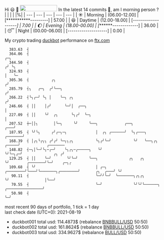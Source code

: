 Hi :smiley: :wave: <img src="https://jojoee.jojoee.com/api/utcnow" width="120" height="20">
In the latest 14 commits :bug:, am I morning person ? 
| | | | |%|
| --- | --- | --- | --- | --- |
| :sunny: | Morning | (06.00-12.00] | [***********---------] | 57.00 |
| :satisfied: | Daytime | (12.00-18.00] | [*-------------------] | 7.00 |
| :moon: | Evening | (18.00-00.00] | [*******-------------] | 36.00 |
| :sleeping: | Night | (00.00-06.00] | [--------------------] | 0.00 |

My crypto trading [duckbot](https://github.com/jojoee/duckbot) performance on [ftx.com](https://ftx.com/#a=13144711)
```
  383.63  ┤
  364.06  ┤                                                                                    ╭─╮
  344.50  ┤                                                                                   ╭╯ ╰╮
  324.93  ┤                                                                                   │   ╰─
  305.36  ┤          ╭╮                                                                      ╭╯
  285.79  ┤╮   ╭─╮  ╭╯╰──╮                                                                  ╭╯
  266.22  ┤╰╮╭─╯ ╰╮ │    ╰─╮ ╭╮                                                            ╭╯
  246.66  ┤ ││    │╭╯      ╰─╯│  ╭──╮                                                      │
  227.09  ┤ ││    ╰╯  ╭╮      ╰╮╭╯  ╰─╮                                                    │
  207.52  ┼─││╮       │╰─╮     ╰╯     ╰──╮            ╭──╮                             ╭───╯
  187.95  ┤ ╰╯╰╮     ╭╯╭─╮─╮             │  ╭╮ ╭──────╯  ╰╮╭───╮               ╭───────╯
  168.39  ┤ │╭╮╰╭╮╮ ╭╯╭╯ ╰─╮╮╭╮          ╰╮╭╯╰─╯          ╰╯   ╰──╮╭╮    ╭─────╯            ╭───────
  148.82  ┤─╮│╰─╯╰╮─╭─╯    ╰╮╭╮─╭─────╮   ╰╯                      ╰╯╰─╮╭─╯              ╭╮ ╭╯
  129.25  ┤ ││    ╰─╯       ╰╯╰─╯     ╰──╮              ╭╮   ╭╮       ╰╯        ╭───────╯╰─╯    ╭─╮╭
  109.68  ┤ ╰╯                           │ ╭─╮ ╭────────╯╰───╯╰───────╮╭────────╯       ╭╮  ╭───╯ ╰╯
   90.11  ┤                              ╰─╯╯╰─╯  ╰───────╮╭╮╭╮       ╰╯                │╰──╯
   70.55  ┤                              ╰─╯              ╰╯╰╯╰──────╮ ╭────────────────╯
   50.98  ┤                                                          ╰─╯
```
most recent 90 days of portfolio, 1 tick = 1 day<br />
last check date (UTC+0): 2021-08-19
- duckbot001 total usd: 114.4873$ (rebalance [BNBBULL/USD](https://ftx.com/trade/DOGEBULL/USD#a=13144711) 50:50)
- duckbot002 total usd: 161.8624$ (rebalance [BNBBULL/USD](https://ftx.com/trade/BNBBULL/USD#a=13144711) 50:50)
- duckbot003 total usd: 334.9627$ (rebalance [BULL/USD](https://ftx.com/trade/BULL/USD#a=13144711) 50:50)

